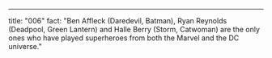 ---

title: "006"
fact: "Ben Affleck (Daredevil, Batman), Ryan Reynolds (Deadpool, Green Lantern) and Halle Berry (Storm, Catwoman) are the only ones who have played superheroes from both the Marvel and the DC universe."
